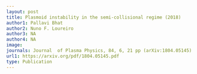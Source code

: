 ```yaml
---
layout: post
title: Plasmoid instability in the semi-collisional regime (2018)
author1: Pallavi Bhat
author2: Nuno F. Loureiro 
author3: NA
author4: NA
image:
journals: Journal  of Plasma Physics, 84, 6, 21 pp (arXiv:1804.05145)
url1: https://arxiv.org/pdf/1804.05145.pdf
type: Publication
---
```


